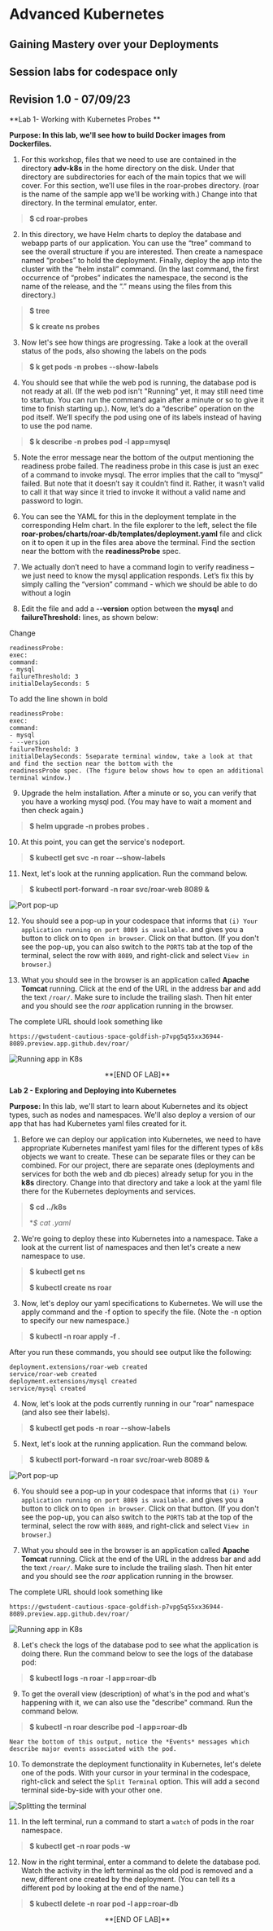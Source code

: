 # Advanced Kubernetes
## Gaining Mastery over your Deployments
## Session labs for codespace only
## Revision 1.0 - 07/09/23

**Lab 1- Working with Kubernetes Probes **

**Purpose: In this lab, we'll see how to build Docker images from Dockerfiles.**

1. For this workshop, files that we need to use are contained in the directory **adv-k8s** in the home
directory on the disk. Under that directory are subdirectories for each of the main topics that we will
cover. For this section, we’ll use files in the roar-probes directory. (roar is the name of the sample app
we’ll be working with.) Change into that directory. In the terminal emulator, enter.

>
> **\$ cd roar-probes**
>

2. In this directory, we have Helm charts to deploy the database and webapp parts of our application. You
can use the “tree” command to see the overall structure if you are interested. Then create a namespace
named “probes” to hold the deployment. Finally, deploy the app into the cluster with the “helm install”
command. (In the last command, the first occurrence of “probes” indicates the namespace, the second
is the name of the release, and the “.” means using the files from this directory.)

>
> **\$ tree**
>
> **\$ k create ns probes**
>

3.  Now let's see how things are progressing. Take a look at the overall status of the pods, also showing the
labels on the pods

>
> **\$ k get pods -n probes --show-labels**
>


4.  You should see that while the web pod is running, the database pod is not ready at all. (If the web pod
isn't "Running" yet, it may still need time to startup. You can run the command again after a minute or
so to give it time to finish starting up.). Now, let’s do a “describe” operation on the pod itself. We’ll
specify the pod using one of its labels instead of having to use the pod name.
>
> **\$ k describe -n probes pod -l app=mysql**
>

5.  Note the error message near the bottom of the output mentioning the readiness probe failed. The
readiness probe in this case is just an exec of a command to invoke mysql. The error implies that the call
to “mysql” failed. But note that it doesn’t say it couldn’t find it. Rather, it wasn’t valid to call it that way
since it tried to invoke it without a valid name and password to login.

6. You can see the YAML for this in the deployment template in the corresponding Helm chart. In the file explorer to the left,
 select the file **roar-probes/charts/roar-db/templates/deployment.yaml** file and click on it to open it up in the files area above the terminal.
Find the section near the bottom with the **readinessProbe** spec.

7. We actually don’t need to have a command login to verify readiness – we just need to know the mysql
application responds. Let’s fix this by simply calling the “version” command - which we should be able
to do without a login

8. Edit the file and add a **--version** option between the **mysql** and **failureThreshold:** lines, as shown below:

Change

```
readinessProbe:
exec:
command:
- mysql
failureThreshold: 3
initialDelaySeconds: 5
```
To add the line shown in bold
```
readinessProbe:
exec:
command:
- mysql
- --version
failureThreshold: 3
initialDelaySeconds: 5separate terminal window, take a look at that and find the section near the bottom with the
readinessProbe spec. (The figure below shows how to open an additional terminal window.)
```
9. Upgrade the helm installation. After a minute or so, you can verify that you have a working mysql pod.
(You may have to wait a moment and then check again.)

>
> **\$ helm upgrade -n probes probes .**
>

10. At this point, you can get the service's nodeport.

>    
> **\$ kubectl get svc -n roar \--show-labels**
>

11.  Next, let's look at the running application.  Run the command below.

> 
> **\$ kubectl port-forward -n roar svc/roar-web 8089 &**
>
![Port pop-up](./images/kint6.png?raw=true "Port pop-up")

12.  You should see a pop-up in your codespace that informs that `(i) Your application running on port 8089 is available.` and gives you a button to click on to `Open in browser`.  Click on that button. (If you don't see the pop-up, you can also switch to the `PORTS` tab at the top of the terminal, select the row with `8089`, and right-click and select `View in browser`.)

13.  What you should see in the browser is an application called **Apache Tomcat** running. Click at the end of the URL in the address bar and add the text `/roar/`.  Make sure to include the trailing slash.  Then hit enter and you should see the *roar* application running in the browser.

The complete URL should look something like
```console
https://gwstudent-cautious-space-goldfish-p7vpg5q55xx36944-8089.preview.app.github.dev/roar/
```
![Running app in K8s](./images/kint5.png?raw=true "Running app in K8s")
 
<p align="center">
**[END OF LAB]**
</p>

**Lab 2 - Exploring and Deploying into Kubernetes**

**Purpose:** In this lab, we'll start to learn about Kubernetes and its
object types, such as nodes and namespaces. We'll also deploy a version
of our app that has had Kubernetes yaml files created for it.

1.  Before we can deploy our application into Kubernetes, we need to
    have appropriate Kubernetes manifest yaml files for the different
    types of k8s objects we want to create. These can be separate files
    or they can be combined. For our project, there are separate ones
    (deployments and services for both the web and db pieces) already
    setup for you in the **k8s** directory. Change into that
    directory and take a look at the yaml file there for the Kubernetes
    deployments and services.
>
> **\$ cd ../k8s**
>
> **\$ cat *.yaml**
>

2.  We're going to deploy these into Kubernetes into a namespace. Take a
    look at the current list of namespaces and then let's create a new
    namespace to use.
>
> **\$ kubectl get ns**
>
> **\$ kubectl create ns roar**
>

3.  Now, let's deploy our yaml specifications to Kubernetes. We will use
    the apply command and the -f option to specify the file. (Note the
    -n option to specify our new namespace.)
>
> **\$ kubectl -n roar apply -f .**
>
After you run these commands, you should see output like the following:

```console
deployment.extensions/roar-web created
service/roar-web created
deployment.extensions/mysql created
service/mysql created
```

4.  Now, let's look at the pods currently running in our "roar"
    namespace (and also see their labels).
>
> **\$ kubectl get pods -n roar \--show-labels**
>

5.  Next, let's look at the running application.  Run the command below.

> 
> **\$ kubectl port-forward -n roar svc/roar-web 8089 &**
>
![Port pop-up](./images/kint6.png?raw=true "Port pop-up")

6.  You should see a pop-up in your codespace that informs that `(i) Your application running on port 8089 is available.` and gives you a button to click on to `Open in browser`.  Click on that button. (If you don't see the pop-up, you can also switch to the `PORTS` tab at the top of the terminal, select the row with `8089`, and right-click and select `View in browser`.)

7.  What you should see in the browser is an application called **Apache Tomcat** running. Click at the end of the URL in the address bar and add the text `/roar/`.  Make sure to include the trailing slash.  Then hit enter and you should see the *roar* application running in the browser.

The complete URL should look something like
```console
https://gwstudent-cautious-space-goldfish-p7vpg5q55xx36944-8089.preview.app.github.dev/roar/
```
![Running app in K8s](./images/kint5.png?raw=true "Running app in K8s")

8.  Let's check the logs of the database pod to see what the application is doing there. 
    Run the command below to see the logs of the database pod:
>
> **\$ kubectl logs -n roar -l app=roar-db**
>

9.  To get the overall view (description) of what's in the pod and what's happening
    with it, we can also use the "describe" command. Run the command below.
>
> **\$ kubectl -n roar describe pod -l app=roar-db**
>
    Near the bottom of this output, notice the *Events* messages which describe major events associated with the pod.

10.  To demonstrate the deployment functionality in Kubernetes, let's delete one of the pods. With your cursor in your terminal in the codespace, right-click and select the `Split Terminal` option. This will add a second terminal side-by-side with your other one.

![Splitting the terminal](./images/kint7.png?raw=true "Splitting the terminal")

11.  In the left terminal, run a command to start a `watch` of pods in the roar namespace.
>
> **\$ kubectl get -n roar pods -w**
>
12. Now in the right terminal, enter a command to delete the database pod. Watch the activity in the left terminal as the old pod is removed and a new, different one created by the deployment. (You can tell its a different pod by looking at the end of the name.)
>
> **\$ kubectl delete -n roar pod -l app=roar-db**
>

<p align="center">
**[END OF LAB]**
</p>
